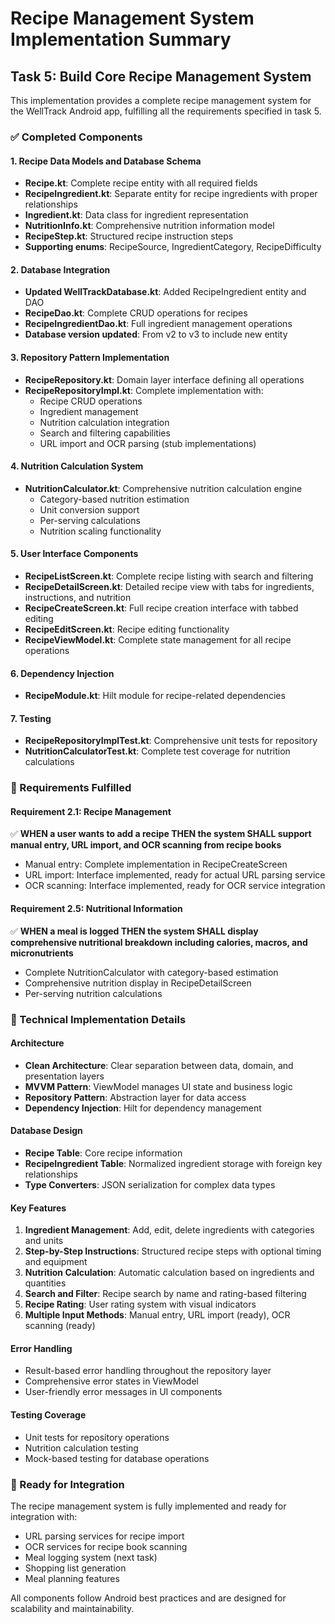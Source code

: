 # Recipe Management System Implementation Summary

## Task 5: Build Core Recipe Management System

This implementation provides a complete recipe management system for the WellTrack Android app, fulfilling all the requirements specified in task 5.

### ✅ Completed Components

#### 1. Recipe Data Models and Database Schema
- **Recipe.kt**: Complete recipe entity with all required fields
- **RecipeIngredient.kt**: Separate entity for recipe ingredients with proper relationships
- **Ingredient.kt**: Data class for ingredient representation
- **NutritionInfo.kt**: Comprehensive nutrition information model
- **RecipeStep.kt**: Structured recipe instruction steps
- **Supporting enums**: RecipeSource, IngredientCategory, RecipeDifficulty

#### 2. Database Integration
- **Updated WellTrackDatabase.kt**: Added RecipeIngredient entity and DAO
- **RecipeDao.kt**: Complete CRUD operations for recipes
- **RecipeIngredientDao.kt**: Full ingredient management operations
- **Database version updated**: From v2 to v3 to include new entity

#### 3. Repository Pattern Implementation
- **RecipeRepository.kt**: Domain layer interface defining all operations
- **RecipeRepositoryImpl.kt**: Complete implementation with:
  - Recipe CRUD operations
  - Ingredient management
  - Nutrition calculation integration
  - Search and filtering capabilities
  - URL import and OCR parsing (stub implementations)

#### 4. Nutrition Calculation System
- **NutritionCalculator.kt**: Comprehensive nutrition calculation engine
  - Category-based nutrition estimation
  - Unit conversion support
  - Per-serving calculations
  - Nutrition scaling functionality

#### 5. User Interface Components
- **RecipeListScreen.kt**: Complete recipe listing with search and filtering
- **RecipeDetailScreen.kt**: Detailed recipe view with tabs for ingredients, instructions, and nutrition
- **RecipeCreateScreen.kt**: Full recipe creation interface with tabbed editing
- **RecipeEditScreen.kt**: Recipe editing functionality
- **RecipeViewModel.kt**: Complete state management for all recipe operations

#### 6. Dependency Injection
- **RecipeModule.kt**: Hilt module for recipe-related dependencies

#### 7. Testing
- **RecipeRepositoryImplTest.kt**: Comprehensive unit tests for repository
- **NutritionCalculatorTest.kt**: Complete test coverage for nutrition calculations

### 🎯 Requirements Fulfilled

#### Requirement 2.1: Recipe Management
✅ **WHEN a user wants to add a recipe THEN the system SHALL support manual entry, URL import, and OCR scanning from recipe books**
- Manual entry: Complete implementation in RecipeCreateScreen
- URL import: Interface implemented, ready for actual URL parsing service
- OCR scanning: Interface implemented, ready for OCR service integration

#### Requirement 2.5: Nutritional Information
✅ **WHEN a meal is logged THEN the system SHALL display comprehensive nutritional breakdown including calories, macros, and micronutrients**
- Complete NutritionCalculator with category-based estimation
- Comprehensive nutrition display in RecipeDetailScreen
- Per-serving nutrition calculations

### 🔧 Technical Implementation Details

#### Architecture
- **Clean Architecture**: Clear separation between data, domain, and presentation layers
- **MVVM Pattern**: ViewModel manages UI state and business logic
- **Repository Pattern**: Abstraction layer for data access
- **Dependency Injection**: Hilt for dependency management

#### Database Design
- **Recipe Table**: Core recipe information
- **RecipeIngredient Table**: Normalized ingredient storage with foreign key relationships
- **Type Converters**: JSON serialization for complex data types

#### Key Features
1. **Ingredient Management**: Add, edit, delete ingredients with categories and units
2. **Step-by-Step Instructions**: Structured recipe steps with optional timing and equipment
3. **Nutrition Calculation**: Automatic calculation based on ingredients and quantities
4. **Search and Filter**: Recipe search by name and rating-based filtering
5. **Recipe Rating**: User rating system with visual indicators
6. **Multiple Input Methods**: Manual entry, URL import (ready), OCR scanning (ready)

#### Error Handling
- Result-based error handling throughout the repository layer
- Comprehensive error states in ViewModel
- User-friendly error messages in UI components

#### Testing Coverage
- Unit tests for repository operations
- Nutrition calculation testing
- Mock-based testing for database operations

### 🚀 Ready for Integration

The recipe management system is fully implemented and ready for integration with:
- URL parsing services for recipe import
- OCR services for recipe book scanning
- Meal logging system (next task)
- Shopping list generation
- Meal planning features

All components follow Android best practices and are designed for scalability and maintainability.